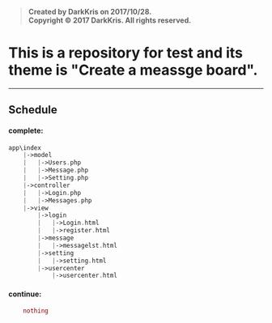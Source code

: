 >  **Created by DarkKris on 2017/10/28.**  
>  **Copyright © 2017 DarkKris. All rights reserved.**

# This is a repository for test and its theme is "Create a meassge board".

***

## Schedule

#### complete:

```php
app\index
	|->model
	|	|->Users.php
	|	|->Message.php
	|   |->Setting.php
	|->controller
	|	|->Login.php
	|   |->Messages.php
	|->view
	    |->login
		|   |->Login.html
		|   |->register.html
		|->message
		|   |->messagelst.html
		|->setting
		|   |->setting.html
		|->usercenter
		    |->usercenter.html
``` 

#### continue:

```php
    nothing
```